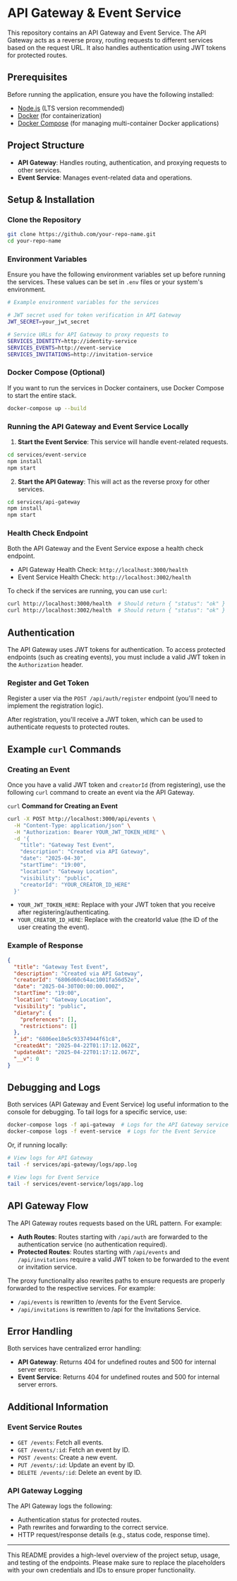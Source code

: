 # API Gateway & Event Service

This repository contains an API Gateway and Event Service. The API Gateway acts as a reverse proxy, routing requests to different services based on the request URL. It also handles authentication using JWT tokens for protected routes.

## Prerequisites

Before running the application, ensure you have the following installed:

- [Node.js](https://nodejs.org/) (LTS version recommended)
- [Docker](https://www.docker.com/) (for containerization)
- [Docker Compose](https://docs.docker.com/compose/) (for managing multi-container Docker applications)

## Project Structure

- **API Gateway**: Handles routing, authentication, and proxying requests to other services.
- **Event Service**: Manages event-related data and operations.

## Setup & Installation

### Clone the Repository

```bash
git clone https://github.com/your-repo-name.git
cd your-repo-name
```

### Environment Variables

Ensure you have the following environment variables set up before running the services. These values can be set in `.env` files or your system's environment.

```bash
# Example environment variables for the services

# JWT secret used for token verification in API Gateway
JWT_SECRET=your_jwt_secret

# Service URLs for API Gateway to proxy requests to
SERVICES_IDENTITY=http://identity-service
SERVICES_EVENTS=http://event-service
SERVICES_INVITATIONS=http://invitation-service
```

### Docker Compose (Optional)

If you want to run the services in Docker containers, use Docker Compose to start the entire stack.

```bash
docker-compose up --build
```

### Running the API Gateway and Event Service Locally

1. **Start the Event Service**: This service will handle event-related requests.

```bash
cd services/event-service
npm install
npm start
```

2. **Start the API Gateway**: This will act as the reverse proxy for other services.

```bash
cd services/api-gateway
npm install
npm start
```

### Health Check Endpoint

Both the API Gateway and the Event Service expose a health check endpoint.

- API Gateway Health Check: `http://localhost:3000/health`
- Event Service Health Check: `http://localhost:3002/health`

To check if the services are running, you can use `curl`:

```bash
curl http://localhost:3000/health  # Should return { "status": "ok" }
curl http://localhost:3002/health  # Should return { "status": "ok" }
```

## Authentication

The API Gateway uses JWT tokens for authentication. To access protected endpoints (such as creating events), you must include a valid JWT token in the `Authorization` header.

### Register and Get Token
Register a user via the `POST /api/auth/register` endpoint (you'll need to implement the registration logic).

After registration, you'll receive a JWT token, which can be used to authenticate requests to protected routes.

## Example `curl` Commands

### Creating an Event

Once you have a valid JWT token and `creatorId` (from registering), use the following `curl` command to create an event via the API Gateway.

`curl` **Command for Creating an Event**
```bash
curl -X POST http://localhost:3000/api/events \
  -H "Content-Type: application/json" \
  -H "Authorization: Bearer YOUR_JWT_TOKEN_HERE" \
  -d '{
    "title": "Gateway Test Event",
    "description": "Created via API Gateway",
    "date": "2025-04-30",
    "startTime": "19:00",
    "location": "Gateway Location",
    "visibility": "public",
    "creatorId": "YOUR_CREATOR_ID_HERE"
  }'
```

- `YOUR_JWT_TOKEN_HERE`: Replace with your JWT token that you receive after registering/authenticating.
- `YOUR_CREATOR_ID_HERE`: Replace with the creatorId value (the ID of the user creating the event).

### Example of Response

```json
{
  "title": "Gateway Test Event",
  "description": "Created via API Gateway",
  "creatorId": "6806d60c64ac1001fa56d52e",
  "date": "2025-04-30T00:00:00.000Z",
  "startTime": "19:00",
  "location": "Gateway Location",
  "visibility": "public",
  "dietary": {
    "preferences": [],
    "restrictions": []
  },
  "_id": "6806ee18e5c93374944f61c8",
  "createdAt": "2025-04-22T01:17:12.062Z",
  "updatedAt": "2025-04-22T01:17:12.067Z",
  "__v": 0
}
```

## Debugging and Logs

Both services (API Gateway and Event Service) log useful information to the console for debugging.
To tail logs for a specific service, use:
```bash
docker-compose logs -f api-gateway  # Logs for the API Gateway service
docker-compose logs -f event-service  # Logs for the Event Service
```
Or, if running locally:
```bash
# View logs for API Gateway
tail -f services/api-gateway/logs/app.log

# View logs for Event Service
tail -f services/event-service/logs/app.log
```

## API Gateway Flow

The API Gateway routes requests based on the URL pattern. For example:

- **Auth Routes**: Routes starting with `/api/auth` are forwarded to the authentication service (no authentication required).
- **Protected Routes**: Routes starting with `/api/events` and `/api/invitations` require a valid JWT token to be forwarded to the event or invitation service.

The proxy functionality also rewrites paths to ensure requests are properly forwarded to the respective services. For example:

- `/api/events` is rewritten to /events for the Event Service.
- `/api/invitations` is rewritten to /api for the Invitations Service.

## Error Handling

Both services have centralized error handling:

- **API Gateway**: Returns 404 for undefined routes and 500 for internal server errors.
- **Event Service**: Returns 404 for undefined routes and 500 for internal server errors.

## Additional Information

### Event Service Routes

- `GET /events`: Fetch all events.
- `GET /events/:id`: Fetch an event by ID.
- `POST /events`: Create a new event.
- `PUT /events/:id`: Update an event by ID.
- `DELETE /events/:id`: Delete an event by ID.

### API Gateway Logging

The API Gateway logs the following:

- Authentication status for protected routes.
- Path rewrites and forwarding to the correct service.
- HTTP request/response details (e.g., status code, response time).

---

This README provides a high-level overview of the project setup, usage, and testing of the endpoints. Please make sure to replace the placeholders with your own credentials and IDs to ensure proper functionality.